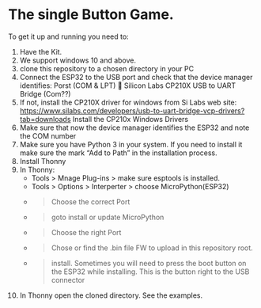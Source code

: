 # The single Button Game. 

To get it up and running you need to:
1. Have the Kit.
2. We support windows 10 and above.
2. clone this repository to a chosen directory in your PC
3. Connect the ESP32 to the USB port and check that the device manager identifies:
	Porst (COM & LPT)  Silicon Labs CP210X USB to UART Bridge (Com??)
4. If not, install the CP210X driver for windows from Si Labs web site: 
	https://www.silabs.com/developers/usb-to-uart-bridge-vcp-drivers?tab=downloads
	Install the CP210x Windows Drivers
5. Make sure that now the device manager identifies the ESP32 and note the COM number
6. Make sure you have Python 3 in your system. If you need to install it make sure the mark “Add to Path” in the installation process. 
7. Install Thonny
8. In Thonny: 
	- Tools > Mnage Plug-ins > make sure esptools is installed. 
	- Tools > Options > Interperter > choose MicroPython(ESP32)
	- > Choose the correct Port
	- > goto install or update MicroPython
	- > Choose the right Port
	- > Chose or find the .bin file FW to upload in this repository root. 
	- > install. Sometimes you will need to press the boot button on the ESP32 while installing. This is the button right to the USB connector
9. In Thonny open the cloned directory. See the examples.  
